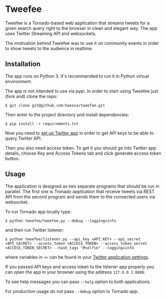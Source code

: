 # Tweefee

Tweefee is a Tornado-based web application that streams tweets for a given search query right to the browser in clean
and elegant way. The app uses Twitter Streaming API and websockets.

The motivation behind Tweefee was to use it on community events in order to show tweets to the audience in realtime.

## Installation

The app runs on Python 3. It's recommended to run it in Python virtual environment. 

The app is not intended to use via pypi. In order to start using Tweefee just (fork and) clone the repo:
 
`$ git clone git@github.com:haxoza/tweefee.git`

Then enter to the project directory and install dependencies:

`$ pip install -r requirements.txt`

Now you need to [set up Twitter app](https://apps.twitter.com/) in order to get API keys to be able to
query Twitter API.

Then you also need access token. To get it you should go into Twitter app details, choose Key and Access Tokens tab
and click generate access token button.

## Usage

The application is designed as two separate programs that should be run in parallel. The first one is Tronado
application that receive tweets via REST API from the second program and sends them to the connected users via
websocket.

To run Tornado app locally type:

`$ python tweefee/tweefee.py --debug --logging=info`

and then run Twitter listener:

`$ python tweefee/listener.py --api_key <API_KEY> --api_secret <API_SECRET> --access_token <ACCESS_TOKEN> --access_token_secret <ACCESS_TOKEN_SECRET> --hash_tags "#selfie" --logging=info`

where variables in `<>` can be found in your [Twitter application settings](https://apps.twitter.com/).

If you passed API keys and access token to the listener app properly you can open the app in your browser using
the address `127.0.0.1:8888`.   

To see help messages you can pass `--help` option to both applications.

For production usage do not pass `--debug` option to Tornado app.
